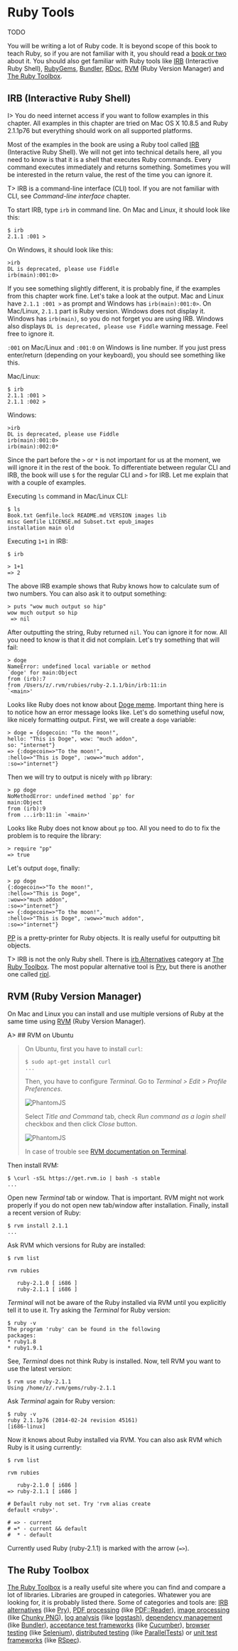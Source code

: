 # Ruby Tools

TODO

You will be writing a lot of Ruby code. It is beyond scope of this book to teach Ruby, so if you are not familiar with it, you should read a [book or two](https://www.ruby-lang.org/en/documentation/) about it. You should also get familiar with Ruby tools like [IRB](https://en.wikipedia.org/wiki/Interactive_Ruby_Shell) (Interactive Ruby Shell), [RubyGems](http://rubygems.org/), [Bundler](http://bundler.io), [RDoc](http://rdoc.info/), [RVM](http://rvm.io) (Ruby Version Manager) and [The Ruby Toolbox](https://www.ruby-toolbox.com).

## IRB (Interactive Ruby Shell)

I> You do need internet access if you want to follow examples in this chapter. All examples in this chapter are tried on Mac OS X 10.8.5 and Ruby 2.1.1p76 but everything should work on all supported platforms.

Most of the examples in the book are using a Ruby tool called [IRB](https://en.wikipedia.org/wiki/Interactive_Ruby_Shell) (Interactive Ruby Shell). We will not get into technical details here, all you need to know is that it is a shell that executes Ruby commands. Every command executes immediately and returns something. Sometimes you will be interested in the return value, the rest of the time you can ignore it.

T> IRB is a command-line interface (CLI) tool. If you are not familiar with CLI, see *Command-line interface* chapter.

To start IRB, type `irb` in command line. On Mac and Linux, it should look like this:

    $ irb
    2.1.1 :001 >

On Windows, it should look like this:

    >irb
    DL is deprecated, please use Fiddle
    irb(main):001:0>

If you see something slightly different, it is probably fine, if the examples from this chapter work fine. Let's take a look at the output. Mac and Linux have `2.1.1 :001 >` as prompt and Windows has `irb(main):001:0>`. On Mac/Linux, `2.1.1` part is Ruby version. Windows does not display it. Windows has `irb(main)`, so you do not forget you are using IRB. Windows also displays `DL is deprecated, please use Fiddle` warning message. Feel free to ignore it.

`:001` on Mac/Linux and `:001:0` on Windows is line number. If you just press enter/return (depending on your keyboard), you should see something like this.

Mac/Linux:

    $ irb
    2.1.1 :001 >
    2.1.1 :002 >

Windows:

    >irb
    DL is deprecated, please use Fiddle
    irb(main):001:0>
    irb(main):002:0*

Since the part before the `>` or `*` is not important for us at the moment, we will ignore it in the rest of the book. To differentiate between regular CLI and IRB, the book will use `$` for the regular CLI and `>` for IRB. Let me explain that with a couple of examples.

Executing `ls` command in Mac/Linux CLI:

    $ ls
    Book.txt Gemfile.lock README.md VERSION images lib
    misc Gemfile LICENSE.md Subset.txt epub_images
    installation main old

Executing `1+1` in IRB:

    $ irb

    > 1+1
    => 2

The above IRB example shows that Ruby knows how to calculate sum of two numbers. You can also ask it to output something:

    > puts "wow much output so hip"
    wow much output so hip
     => nil

After outputting the string, Ruby returned `nil`. You can ignore it for now. All you need to know is that it did not complain. Let's try something that will fail:

    > doge
    NameError: undefined local variable or method
    `doge' for main:Object
    from (irb):7
    from /Users/z/.rvm/rubies/ruby-2.1.1/bin/irb:11:in
    `<main>'

Looks like Ruby does not know about [Doge meme](http://knowyourmeme.com/memes/doge). Important thing here is to notice how an error message looks like. Let's do something useful now, like nicely formatting output. First, we will create a `doge` variable:

    > doge = {dogecoin: "To the moon!",
    hello: "This is Doge", wow: "much addon",
    so: "internet"}
    => {:dogecoin=>"To the moon!",
    :hello=>"This is Doge", :wow=>"much addon",
    :so=>"internet"}

Then we will try to output is nicely with `pp` library:

    > pp doge
    NoMethodError: undefined method `pp' for
    main:Object
    from (irb):9
    from ...irb:11:in `<main>'

Looks like Ruby does not know about `pp` too. All you need to do to fix the problem is to require the library:

    > require "pp"
    => true

Let's output `doge`, finally:

    > pp doge
    {:dogecoin=>"To the moon!",
    :hello=>"This is Doge",
    :wow=>"much addon",
    :so=>"internet"}
    => {:dogecoin=>"To the moon!",
    :hello=>"This is Doge", :wow=>"much addon",
    :so=>"internet"}

[PP](http://ruby-doc.org/stdlib-2.1.1/libdoc/pp/rdoc/PP.html) is a pretty-printer for Ruby objects. It is really useful for outputting bit objects.

T> IRB is not the only Ruby shell. There is [irb Alternatives](https://www.ruby-toolbox.com/categories/irb_Alternatives) category at [The Ruby Toolbox](https://www.ruby-toolbox.com/). The most popular alternative tool is [Pry](https://rubygems.org/gems/pry), but there is another one called [ripl](https://rubygems.org/gems/ripl).

## RVM (Ruby Version Manager)

On Mac and Linux you can install and use multiple versions of Ruby at the same time using [RVM](http://rvm.io) (Ruby Version Manager).

A> ## RVM on Ubuntu
>
> On Ubuntu, first you have to install `curl`:
>
>     $ sudo apt-get install curl
>     ...
>
> Then, you have to configure *Terminal*. Go to *Terminal > Edit > Profile Preferences*.
>
> ![PhantomJS](images/main/terminal_profile_preferences.png)
>
> Select *Title and Command* tab, check *Run command as a login shell* checkbox and then click *Close* button.
>
> ![PhantomJS](images/main/terminal_title_and_command.png)
>
> In case of trouble see [RVM documentation on Terminal](https://rvm.io/integration/gnome-terminal).

Then install RVM:

    $ \curl -sSL https://get.rvm.io | bash -s stable
    ...

Open new *Terminal* tab or window. That is important. RVM might not work properly if you do not open new tab/window after installation. Finally, install a recent version of Ruby:

    $ rvm install 2.1.1
    ...

Ask RVM which versions for Ruby are installed:

    $ rvm list

    rvm rubies

       ruby-2.1.0 [ i686 ]
       ruby-2.1.1 [ i686 ]

*Terminal* will not be aware of the Ruby installed via RVM until you explicitly tell it to use it. Try asking the *Terminal* for Ruby version:

    $ ruby -v
    The program 'ruby' can be found in the following
    packages:
    * ruby1.8
    * ruby1.9.1

See, *Terminal* does not think Ruby is installed. Now, tell RVM you want to use the latest version:

    $ rvm use ruby-2.1.1
    Using /home/z/.rvm/gems/ruby-2.1.1

Ask *Terminal* again for Ruby version:

    $ ruby -v
    ruby 2.1.1p76 (2014-02-24 revision 45161)
    [i686-linux]

Now it knows about Ruby installed via RVM. You can also ask RVM which Ruby is it using currently:

    $ rvm list

    rvm rubies

       ruby-2.1.0 [ i686 ]
    => ruby-2.1.1 [ i686 ]

    # Default ruby not set. Try 'rvm alias create
    default <ruby>'.

    # => - current
    # =* - current && default
    #  * - default

Currently used Ruby (ruby-2.1.1) is marked with the arrow (`=>`).

## The Ruby Toolbox

[The Ruby Toolbox](https://www.ruby-toolbox.com) is a really useful site where you can find and compare a lot of libraries. Libraries are grouped in categories. Whatewer you are looking for, it is probably listed there. Some of categories and tools are: [IRB alternatives](https://www.ruby-toolbox.com/categories/irb_Alternatives) (like [Pry](http://pryrepl.org/)), [PDF processing](https://www.ruby-toolbox.com/categories/PDF_Processing) (like [PDF::Reader](http://rubygems.org/gems/pdf-reader)), [image processing](https://www.ruby-toolbox.com/categories/image_processing) (like [Chunky PNG](https://github.com/wvanbergen/chunky_png)), [log analysis](https://www.ruby-toolbox.com/categories/Log_Analysis) (like [logstash](http://logstash.net/)), [dependency management](https://www.ruby-toolbox.com/categories/dependency_management) (like [Bundler](http://bundler.io/)), [acceptance test frameworks](https://www.ruby-toolbox.com/categories/Acceptance_Test_Frameworks) (like [Cucumber](http://cukes.info/)), [browser testing](https://www.ruby-toolbox.com/categories/browser_testing) (like [Selenium](https://rubygems.org/gems/selenium-webdriver)), [distributed testing](https://www.ruby-toolbox.com/categories/distributed_testing) (like [ParallelTests](https://github.com/grosser/parallel_tests)) or [unit test frameworks](https://www.ruby-toolbox.com/categories/testing_frameworks) (like [RSpec](http://rspec.info/)).
